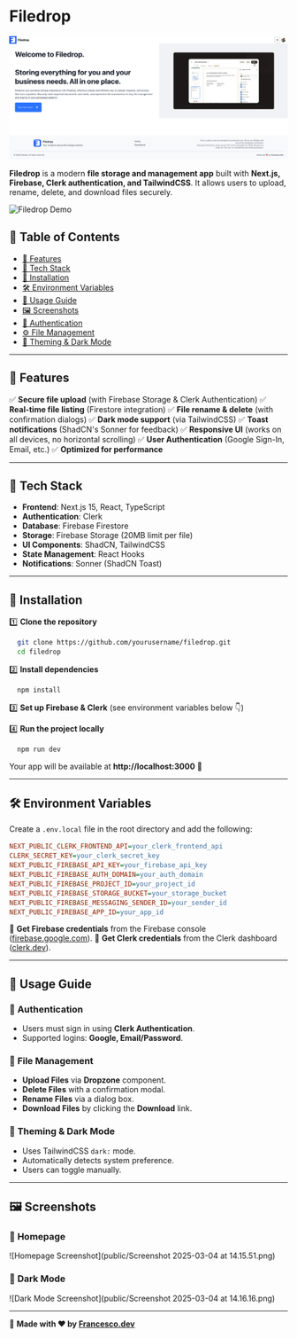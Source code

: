 # Filedrop

![Filedrop Banner](./public/Screenshot%202025-03-04%20at%2014.15.51.png)

**Filedrop** is a modern **file storage and management app** built with **Next.js, Firebase, Clerk authentication, and TailwindCSS**. It allows users to upload, rename, delete, and download files securely.

![Filedrop Demo](https://filedrop-nu.vercel.app/)

## 📜 Table of Contents

- [🚀 Features](#-features)
- [📂 Tech Stack](#-tech-stack)
- [🔧 Installation](#-installation)
- [🛠️ Environment Variables](#-environment-variables)
- [📖 Usage Guide](#-usage-guide)
- [🖼️ Screenshots](#-screenshots)
- [🔐 Authentication](#-authentication)
- [⚙️ File Management](#-file-management)
- [🎨 Theming & Dark Mode](#-theming--dark-mode)

---

## 🚀 Features
✅ **Secure file upload** (with Firebase Storage & Clerk Authentication)
✅ **Real-time file listing** (Firestore integration)
✅ **File rename & delete** (with confirmation dialogs)
✅ **Dark mode support** (via TailwindCSS)
✅ **Toast notifications** (ShadCN's Sonner for feedback)
✅ **Responsive UI** (works on all devices, no horizontal scrolling)
✅ **User Authentication** (Google Sign-In, Email, etc.)
✅ **Optimized for performance**

---

## 📂 Tech Stack

- **Frontend**: Next.js 15, React, TypeScript
- **Authentication**: Clerk
- **Database**: Firebase Firestore
- **Storage**: Firebase Storage (20MB limit per file)
- **UI Components**: ShadCN, TailwindCSS
- **State Management**: React Hooks
- **Notifications**: Sonner (ShadCN Toast)

---

## 🔧 Installation

1️⃣ **Clone the repository**
```bash
  git clone https://github.com/yourusername/filedrop.git
  cd filedrop
```

2️⃣ **Install dependencies**
```bash
  npm install
```

3️⃣ **Set up Firebase & Clerk** (see environment variables below 👇)

4️⃣ **Run the project locally**
```bash
  npm run dev
```

Your app will be available at **http://localhost:3000** 🎉

---

## 🛠️ Environment Variables

Create a `.env.local` file in the root directory and add the following:

```ini
NEXT_PUBLIC_CLERK_FRONTEND_API=your_clerk_frontend_api
CLERK_SECRET_KEY=your_clerk_secret_key
NEXT_PUBLIC_FIREBASE_API_KEY=your_firebase_api_key
NEXT_PUBLIC_FIREBASE_AUTH_DOMAIN=your_auth_domain
NEXT_PUBLIC_FIREBASE_PROJECT_ID=your_project_id
NEXT_PUBLIC_FIREBASE_STORAGE_BUCKET=your_storage_bucket
NEXT_PUBLIC_FIREBASE_MESSAGING_SENDER_ID=your_sender_id
NEXT_PUBLIC_FIREBASE_APP_ID=your_app_id
```

🔹 **Get Firebase credentials** from the Firebase console ([firebase.google.com](https://firebase.google.com/)).
🔹 **Get Clerk credentials** from the Clerk dashboard ([clerk.dev](https://clerk.dev/)).

---

## 📖 Usage Guide

### 🔐 **Authentication**
- Users must sign in using **Clerk Authentication**.
- Supported logins: **Google, Email/Password**.

### 📂 **File Management**
- **Upload Files** via **Dropzone** component.
- **Delete Files** with a confirmation modal.
- **Rename Files** via a dialog box.
- **Download Files** by clicking the **Download** link.

### 🎨 **Theming & Dark Mode**
- Uses TailwindCSS `dark:` mode.
- Automatically detects system preference.
- Users can toggle manually.

---

## 🖼️ Screenshots

### 📌 **Homepage**
![Homepage Screenshot](public/Screenshot 2025-03-04 at 14.15.51.png)

### 📌 **Dark Mode**
![Dark Mode Screenshot](public/Screenshot 2025-03-04 at 14.16.16.png)

---

📢 **Made with ❤️ by [Francesco.dev](https://francescovurchio-dev.netlify.app/)**

